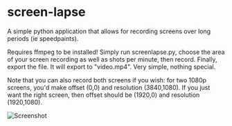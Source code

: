 # screen-lapse
A simple python application that allows for recording screens over long periods (ie speedpaints).

Requires ffmpeg to be installed! Simply run screenlapse.py, choose the area of your screen recording as well as shots per minute, then record. Finally, export the file. It will export to "video.mp4". Very simple, nothing special.

Note that you can also record both screens if you wish: for two 1080p screens, you'd make offset (0,0) and resolution (3840,1080). If you just want the right screen, then offset should be (1920,0) and resolution (1920,1080).

![Screenshot](https://i.imgur.com/7hYNKtZ.png)
